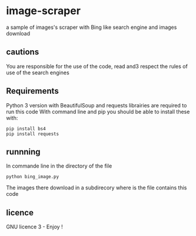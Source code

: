 # image-scraper
a sample of images's scraper with Bing like search engine and images download
## cautions
You are responsible for the use of the code, read and3 respect the rules of use of the search engines
## Requirements
Python 3 version with BeautifulSoup and requests librairies are required to run this code
With command line and pip you should be able to install these with:
```
pip install bs4
pip install requests
```
## runnning 
In commande line in the directory of the file
```
python bing_image.py 
```
The images there download in a subdirecory where is the file contains this code

## licence
GNU licence 3 - Enjoy !
